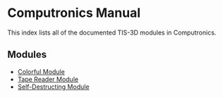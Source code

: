 # Computronics Manual

This index lists all of the documented TIS-3D modules in Computronics.

## Modules
* [Colorful Module](colorful_module.md)
* [Tape Reader Module](tape_reader_module.md)
* [Self-Destructing Module](self_destructing_module.md)
